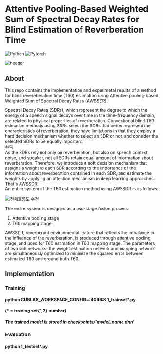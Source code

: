 # Attentive Pooling-Based Weighted Sum of Spectral Decay Rates for Blind Estimation of Reverberation Time 


![Python](https://img.shields.io/badge/Python-3776AB?style=flat-square&logo=Python&logoColor=yellow)
![Pytorch](https://img.shields.io/badge/Pytorch-EE4C2C?style=flat-square&logo=Pytorch&logoColor=black)


![header](https://capsule-render.vercel.app/api?type=Rect&color=auto&height=200&section=footer&text=Blind%20T60%20Estimation&fontSize=70&textBg=true)


## About
This repo contains the implementation and experimetal results of a method for blind revereberation time (T60) estimation using Attentive pooling-based Weighted Sum of Spectral Decay Rates (AWSSDR). <br/>
<div style="text-align: left"> Spectral Decay Rates (SDRs), which represent the degree to which the energy of a speech signal decays over time in the time–frequency domain, are related to physical properties of reverberation. Conventional blind T60 esimation methods using SDRs select the SDRs that better represent the characteristics of reverberation, they have limitations in that they employ a hard decision mechanism whether to select an SDR or not, and consider the selected SDRs to be equally important.  <br/>왼쪽 </div>
As the SDRs rely not only on reverberation, but also on speech context, noise, and speaker, not all SDRs retain equal amount of information about reverberation. 
Therefore, we introduce a soft decision mechanism that assigns a weight to each SDR according to the importance of the information about reverberation contained in each SDR, and estimate the weights by applying an attention mechanism in deep learning approaches. That's AWSSDR! <br/>
An entire system of the T60 estimation method using AWSSDR is as follows:

![전체흐름도 수정](https://user-images.githubusercontent.com/26379533/148712728-d47d4e74-f8b2-4966-a67f-a5f406ae63bf.PNG)

The entire system is designed as a two-stage fusion process:
1. Attentive pooling stage 
2. T60 mapping stage

AWSSDR, reverberant environmental feature that reflects the imbalance in the influence of the reverberation, is produced through attentive pooling stage, and used for T60 estimation in T60 mapping stage.
The parameters of two sub networks: the weight estimation network and mapping network are simultaneously optimized to minimize the squared error between estimated T60 and ground truth T60.


## Implementation

### Training
#### python CUBLAS_WORKSPACE_CONFIG=:4096:8 1_trainset*.py
#### (\* = training set{1,2} number)

##### The trained model is stored in checkpoints/'model_name.dnn'

### Evaluation
#### python 1_testset*.py


